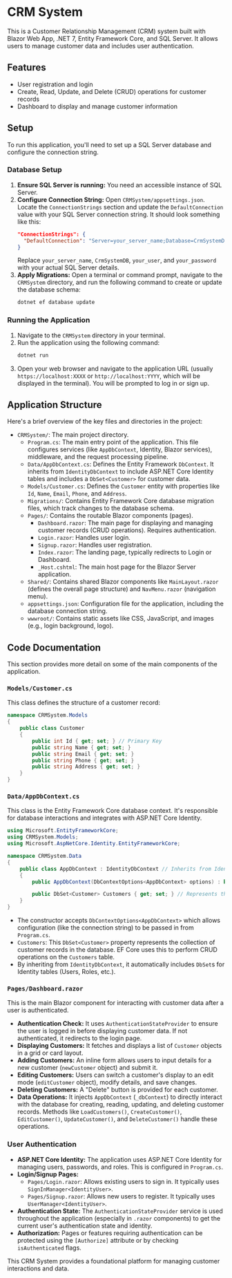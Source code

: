 # CRM System

This is a Customer Relationship Management (CRM) system built with Blazor Web App, .NET 7, Entity Framework Core, and SQL Server. It allows users to manage customer data and includes user authentication.

## Features

- User registration and login
- Create, Read, Update, and Delete (CRUD) operations for customer records
- Dashboard to display and manage customer information

## Setup

To run this application, you'll need to set up a SQL Server database and configure the connection string.

### Database Setup

1.  **Ensure SQL Server is running:** You need an accessible instance of SQL Server.
2.  **Configure Connection String:**
    Open `CRMSystem/appsettings.json`.
    Locate the `ConnectionStrings` section and update the `DefaultConnection` value with your SQL Server connection string. It should look something like this:
    ```json
    "ConnectionStrings": {
      "DefaultConnection": "Server=your_server_name;Database=CrmSystemDB;User ID=your_user;Password=your_password;Trusted_Connection=False;Encrypt=True;"
    }
    ```
    Replace `your_server_name`, `CrmSystemDB`, `your_user`, and `your_password` with your actual SQL Server details.
3.  **Apply Migrations:**
    Open a terminal or command prompt, navigate to the `CRMSystem` directory, and run the following command to create or update the database schema:
    ```bash
    dotnet ef database update
    ```

### Running the Application

1.  Navigate to the `CRMSystem` directory in your terminal.
2.  Run the application using the following command:
    ```bash
    dotnet run
    ```
3.  Open your web browser and navigate to the application URL (usually `https://localhost:XXXX` or `http://localhost:YYYY`, which will be displayed in the terminal). You will be prompted to log in or sign up.

## Application Structure

Here's a brief overview of the key files and directories in the project:

-   `CRMSystem/`: The main project directory.
    -   `Program.cs`: The main entry point of the application. This file configures services (like `AppDbContext`, Identity, Blazor services), middleware, and the request processing pipeline.
    -   `Data/AppDbContext.cs`: Defines the Entity Framework `DbContext`. It inherits from `IdentityDbContext` to include ASP.NET Core Identity tables and includes a `DbSet<Customer>` for customer data.
    -   `Models/Customer.cs`: Defines the `Customer` entity with properties like `Id`, `Name`, `Email`, `Phone`, and `Address`.
    -   `Migrations/`: Contains Entity Framework Core database migration files, which track changes to the database schema.
    -   `Pages/`: Contains the routable Blazor components (pages).
        -   `Dashboard.razor`: The main page for displaying and managing customer records (CRUD operations). Requires authentication.
        -   `Login.razor`: Handles user login.
        -   `Signup.razor`: Handles user registration.
        -   `Index.razor`: The landing page, typically redirects to Login or Dashboard.
        -   `_Host.cshtml`: The main host page for the Blazor Server application.
    -   `Shared/`: Contains shared Blazor components like `MainLayout.razor` (defines the overall page structure) and `NavMenu.razor` (navigation menu).
    -   `appsettings.json`: Configuration file for the application, including the database connection string.
    -   `wwwroot/`: Contains static assets like CSS, JavaScript, and images (e.g., login background, logo).

## Code Documentation

This section provides more detail on some of the main components of the application.

### `Models/Customer.cs`

This class defines the structure of a customer record:

```csharp
namespace CRMSystem.Models
{
    public class Customer
    {
        public int Id { get; set; } // Primary Key
        public string Name { get; set; }
        public string Email { get; set; }
        public string Phone { get; set; }
        public string Address { get; set; }
    }
}
```

### `Data/AppDbContext.cs`

This class is the Entity Framework Core database context. It's responsible for database interactions and integrates with ASP.NET Core Identity.

```csharp
using Microsoft.EntityFrameworkCore;
using CRMSystem.Models;
using Microsoft.AspNetCore.Identity.EntityFrameworkCore;

namespace CRMSystem.Data
{
    public class AppDbContext : IdentityDbContext // Inherits from IdentityDbContext for user authentication
    {
        public AppDbContext(DbContextOptions<AppDbContext> options) : base(options) { }

        public DbSet<Customer> Customers { get; set; } // Represents the Customers table
    }
}
```
-   The constructor accepts `DbContextOptions<AppDbContext>` which allows configuration (like the connection string) to be passed in from `Program.cs`.
-   `Customers`: This `DbSet<Customer>` property represents the collection of customer records in the database. EF Core uses this to perform CRUD operations on the `Customers` table.
-   By inheriting from `IdentityDbContext`, it automatically includes `DbSet`s for Identity tables (Users, Roles, etc.).

### `Pages/Dashboard.razor`

This is the main Blazor component for interacting with customer data after a user is authenticated.

-   **Authentication Check:** It uses `AuthenticationStateProvider` to ensure the user is logged in before displaying customer data. If not authenticated, it redirects to the login page.
-   **Displaying Customers:** It fetches and displays a list of `Customer` objects in a grid or card layout.
-   **Adding Customers:** An inline form allows users to input details for a new customer (`newCustomer` object) and submit it.
-   **Editing Customers:** Users can switch a customer's display to an edit mode (`editCustomer` object), modify details, and save changes.
-   **Deleting Customers:** A "Delete" button is provided for each customer.
-   **Data Operations:** It injects `AppDbContext` (`_dbContext`) to directly interact with the database for creating, reading, updating, and deleting customer records. Methods like `LoadCustomers()`, `CreateCustomer()`, `EditCustomer()`, `UpdateCustomer()`, and `DeleteCustomer()` handle these operations.

### User Authentication

-   **ASP.NET Core Identity:** The application uses ASP.NET Core Identity for managing users, passwords, and roles. This is configured in `Program.cs`.
-   **Login/Signup Pages:**
    -   `Pages/Login.razor`: Allows existing users to sign in. It typically uses `SignInManager<IdentityUser>`.
    -   `Pages/Signup.razor`: Allows new users to register. It typically uses `UserManager<IdentityUser>`.
-   **Authentication State:** The `AuthenticationStateProvider` service is used throughout the application (especially in `.razor` components) to get the current user's authentication state and identity.
-   **Authorization:** Pages or features requiring authentication can be protected using the `[Authorize]` attribute or by checking `isAuthenticated` flags.

This CRM System provides a foundational platform for managing customer interactions and data.
